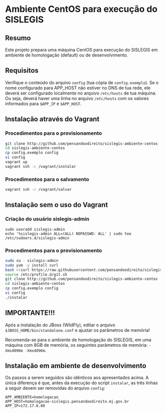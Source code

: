 # Ambiente CentOS para execução do SISLEGIS

## Resumo

Este projeto prepara uma máquina CentOS para execução do SISLEGIS em ambiente de homologação (default) ou de desenvolvimento.

## Requisitos

Verifique o conteúdo do arquivo ``config`` (tua cópia de ``config.exemplo``). Se o nome configurado para APP_HOST não estiver no DNS de tua rede, ele deverá ser configurado localmente no arquivo ``/etc/hosts`` de tua máquina. Ou seja, deverá haver uma linha no arquivo ``/etc/hosts`` com os valores informados para ``$APP_IP`` e ``$APP_HOST``.

## Instalação através do Vagrant

### Procedimentos para o provisionamento

```bash
git clone http://github.com/pensandoodireito/sislegis-ambiente-centos
cd sislegis-ambiente-centos
cp config.exemplo config
vi config
vagrant up
vagrant ssh -c /vagrant/instalar
``` 

### Procedimentos para o salvamento

```bash
vagrant ssh -c /vagrant/salvar
```

## Instalação sem o uso do Vagrant

### Criação do usuário sislegis-admin

```
sudo useradd sislegis-admin
echo '%sislegis-admin ALL=(ALL) NOPASSWD: ALL' | sudo tee /etc/sudoers.d/sislegis-admin
```

### Procedimentos para o provisionamento

```bash
sudo su - sislegis-admin
sudo yum -y install curl
bash <(curl https://raw.githubusercontent.com/pensandoodireito/sislegis-ambiente-centos/master/instalar-git)
source /etc/profile.d/git.sh
git clone http://github.com/pensandoodireito/sislegis-ambiente-centos
cd sislegis-ambiente-centos
cp config.exemplo config
vi config
./instalar
```

## IMPORTANTE!!!

Após a instalação do JBoss (WildFly), editar o arquivo ``$JBOSS_HOME/bin/standalone.conf`` e ajustar os parâmetros de memória!

Recomenda-se para o ambiente de homologação do SISLEGIS, em uma máquina com 8GB de memória, os seguintes parâmetros de memória: ``-Xms4096m -Xmx4096m``.

## Instalação em ambiente de desenvolvimento

Os passos a serem seguidos são idênticos aos apresentados acima. A única diferença é que, antes da execução do script ``instalar``, as três linhas a seguir devem ser removidas do arquivo ``config``:
```
APP_AMBIENTE=homologacao
APP_HOST=homologacao-sislegis.pensandoodireito.mj.gov.br
APP_IP=172.17.6.80
```
